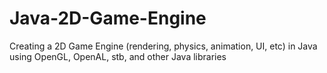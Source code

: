 # Java-2D-Game-Engine
Creating a 2D Game Engine (rendering, physics, animation, UI, etc) in Java using OpenGL, OpenAL, stb, and other Java libraries 

